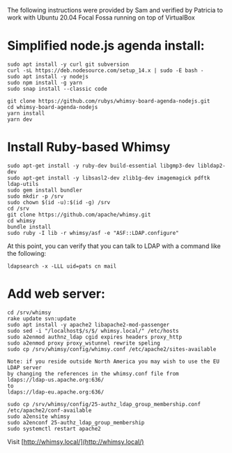 The following instructions were provided by Sam and verified by Patricia to
work with Ubuntu 20.04 Focal Fossa running on top of VirtualBox

# Simplified node.js agenda install:

    sudo apt install -y curl git subversion
    curl -sL https://deb.nodesource.com/setup_14.x | sudo -E bash -
    sudo apt install -y nodejs
    sudo npm install -g yarn
    sudo snap install --classic code

    git clone https://github.com/rubys/whimsy-board-agenda-nodejs.git
    cd whimsy-board-agenda-nodejs
    yarn install
    yarn dev

# Install Ruby-based Whimsy

    sudo apt-get install -y ruby-dev build-essential libgmp3-dev libldap2-dev
    sudo apt-get install -y libsasl2-dev zlib1g-dev imagemagick pdftk ldap-utils
    sudo gem install bundler
    sudo mkdir -p /srv
    sudo chown $(id -u):$(id -g) /srv
    cd /srv
    git clone https://github.com/apache/whimsy.git
    cd whimsy
    bundle install
    sudo ruby -I lib -r whimsy/asf -e "ASF::LDAP.configure"

At this point, you can verify that you can talk to LDAP with a command
like the following:

    ldapsearch -x -LLL uid=pats cn mail

# Add web server:

    cd /srv/whimsy
    rake update svn:update
    sudo apt install -y apache2 libapache2-mod-passenger
    sudo sed -i "/localhost$/s/$/ whimsy.local/" /etc/hosts
    sudo a2enmod authnz_ldap cgid expires headers proxy_http
    sudo a2enmod proxy proxy_wstunnel rewrite speling
    sudo cp /srv/whimsy/config/whimsy.conf /etc/apache2/sites-available

    Note: if you reside outside North America you may wish to use the EU LDAP server
    by changing the references in the whimsy.conf file from
    ldaps://ldap-us.apache.org:636/
    to
    ldaps://ldap-eu.apache.org:636/

    sudo cp /srv/whimsy/config/25-authz_ldap_group_membership.conf /etc/apache2/conf-available
    sudo a2ensite whimsy
    sudo a2enconf 25-authz_ldap_group_membership
    sudo systemctl restart apache2

Visit [http://whimsy.local/](http://whimsy.local/)


